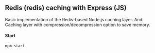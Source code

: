 ## Redis (redis) caching with Express (JS)

Basic implementation of the Redis-based Node.js caching layer.
And  Caching layer with compression/decompression option to save memory.

#### Start

```
npm start
```

